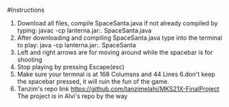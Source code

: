 #Instructions

1. Download all files, compile SpaceSanta.java if not already compiled by typing: javac -cp lanterna.jar:. SpaceSanta.java
2. After downloading and compiling SpaceSanta.java type into the terminal to play: java -cp lanterna.jar:. SpaceSanta
3. Left and right arrows are for moving around while the spacebar is for shooting
4. Stop playing by pressing Escape(esc)
5. Make sure your termnal is at 168 Columsns and 44 Lines
6.don't keep the spacebar pressed, it will ruin the fun of the game.
7. Tanzim's repo link 
https://github.com/tanzimelahi/MKS21X-FinalProject
The project is in Alvi's repo by the way
